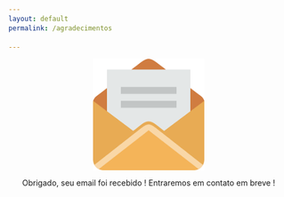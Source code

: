 ```yaml
---
layout: default
permalink: /agradecimentos

---
```



<style>
  
img{
width:200px;height:auto;max-width: 100%;display:block;  margin:0 auto;}
  
  </style>

<span class="img">![Netlify CMS Screenshot]( /assets/img/uploads/send2.png) </span>


<p align="center"> Obrigado, seu email foi recebido ! Entraremos em contato em breve ! </p>

